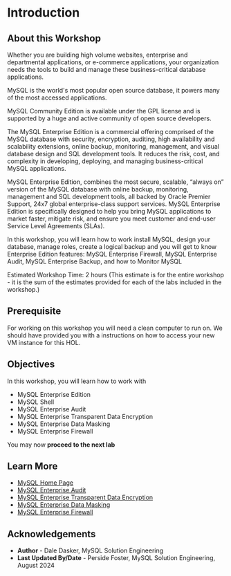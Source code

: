# Introduction

## About this Workshop

Whether you are building high volume websites, enterprise and departmental
applications, or e-commerce applications, your organization needs the tools to build and
manage these business-critical database applications.

MySQL is the world's most popular open source database, it powers many of the most accessed applications.

MySQL Community Edition is available under the GPL license and is supported by a huge and active community of open source developers.

The MySQL Enterprise Edition is a commercial offering comprised of the MySQL database with security, encryption, auditing, high availability and scalability extensions, online backup, monitoring, management, and visual database design and SQL development tools. It reduces the risk, cost, and complexity in developing, deploying, and managing business-critical MySQL applications.

MySQL Enterprise Edition, combines the most secure, scalable, “always on” version of
the MySQL database with online backup, monitoring, management and SQL
development tools, all backed by Oracle Premier Support, 24x7 global enterprise-class
support services. MySQL Enterprise Edition is specifically designed to help you
bring MySQL applications to market faster, mitigate risk, and ensure you meet customer
and end-user Service Level Agreements (SLAs).

In this workshop, you will learn how to work install MySQL, design your database, manage roles, create a logical backup and you will get to know Enterprise Edition features: MySQL Enterprise Firewall, MySQL Enterprise Audit, MySQL Enterprise Backup, and how to Monitor MySQL

Estimated Workshop Time: 2 hours (This estimate is for the entire workshop - it is the sum of the estimates provided for each of the labs included in the workshop.)


## Prerequisite

For working on this workshop you will need a clean computer to run on.  We should have provided you with a instructions on how to access your new VM instance for this HOL.

## Objectives

In this workshop, you will learn how to work with

- MySQL Enterprise Edition
- MySQL Shell
- MySQL Enterprise Audit
- MySQL Enterprise Transparent Data Encryption
- MySQL Enterprise Data Masking
- MySQL Enterprise Firewall

You may now **proceed to the next lab**

## Learn More

- [MySQL Home Page](https://www.mysql.com/)
- [MySQL Enterprise Audit](https://dev.mysql.com/doc/en/audit-log.html)
- [MySQL Enterprise Transparent Data Encryption](https://dev.mysql.com/doc/en/innodb-data-encryption.html)
- [MySQL Enterprise Data Masking](https://dev.mysql.com/doc/en/data-masking.html)
- [MySQL Enterprise Firewall](https://dev.mysql.com/doc/en/firewall.html)

## Acknowledgements

- **Author** - Dale Dasker, MySQL Solution Engineering
- **Last Updated By/Date** - Perside Foster, MySQL Solution Engineering, August 2024
